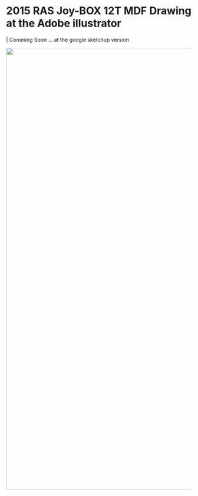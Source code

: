 # 2015 RAS Joy-BOX 12T MDF Drawing at the Adobe illustrator
| Comming Soon ... at the google sketchup version

<img src="https://github.com/rasplay/RAS_JoyBOX_Project/blob/master/drawing/RAS_JoyBOX_12T-MDF_2015.jpg" width="1200">
